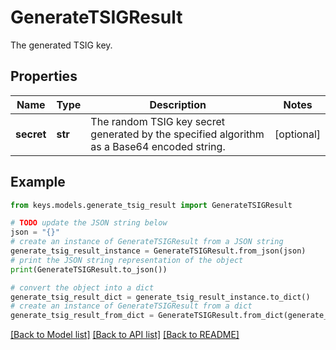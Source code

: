 # GenerateTSIGResult

The generated TSIG key.

## Properties

Name | Type | Description | Notes
------------ | ------------- | ------------- | -------------
**secret** | **str** | The random TSIG key secret generated by the specified algorithm as a Base64 encoded string. | [optional] 

## Example

```python
from keys.models.generate_tsig_result import GenerateTSIGResult

# TODO update the JSON string below
json = "{}"
# create an instance of GenerateTSIGResult from a JSON string
generate_tsig_result_instance = GenerateTSIGResult.from_json(json)
# print the JSON string representation of the object
print(GenerateTSIGResult.to_json())

# convert the object into a dict
generate_tsig_result_dict = generate_tsig_result_instance.to_dict()
# create an instance of GenerateTSIGResult from a dict
generate_tsig_result_from_dict = GenerateTSIGResult.from_dict(generate_tsig_result_dict)
```
[[Back to Model list]](../README.md#documentation-for-models) [[Back to API list]](../README.md#documentation-for-api-endpoints) [[Back to README]](../README.md)



